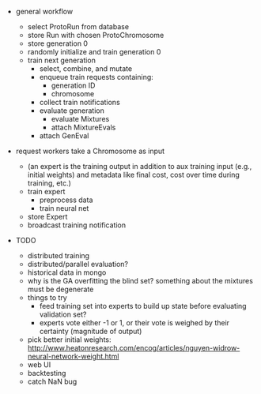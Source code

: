 - general workflow
  - select ProtoRun from database
  - store Run with chosen ProtoChromosome
  - store generation 0
  - randomly initialize and train generation 0
  - train next generation
    - select, combine, and mutate
    - enqueue train requests containing:
      - generation ID
      - chromosome
    - collect train notifications
    - evaluate generation
      - evaluate Mixtures
      - attach MixtureEvals
    - attach GenEval
  
- request workers take a Chromosome as input
  - (an expert is the training output in addition to aux training input (e.g., initial weights)
    and metadata like final cost, cost over time during training, etc.)
  - train expert
    - preprocess data
    - train neural net
  - store Expert
  - broadcast training notification
  
  
- TODO
  - distributed training
  - distributed/parallel evaluation?
  - historical data in mongo
  - why is the GA overfitting the blind set? something about the mixtures must be degenerate
  - things to try
    - feed training set into experts to build up state before evaluating validation set?
    - experts vote either -1 or 1, or their vote is weighed by their certainty (magnitude of output)
  - pick better initial weights: http://www.heatonresearch.com/encog/articles/nguyen-widrow-neural-network-weight.html
  - web UI
  - backtesting
  - catch NaN bug
